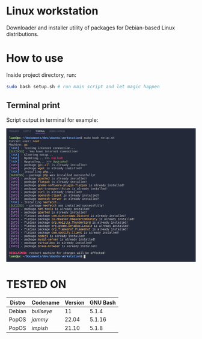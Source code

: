 # Linux workstation

Downloader and installer utility of packages for Debian-based Linux distributions.

# How to use

Inside project directory, run:

```bash
sudo bash setup.sh # run main script and let magic happen
```

## Terminal print

Script output in terminal for example:

![script output](./assets/terminal-print.png)

# TESTED ON

| **Distro** | **Codename** | **Version** | **GNU Bash** |
| ---------- | ------------ | ----------- | ------------ |
| Debian     | _bullseye_   | 11          | 5.1.4        |
| PopOS      | _jammy_      | 22.04       | 5.1.16       |
| PopOS      | _impish_     | 21.10       | 5.1.8        |
